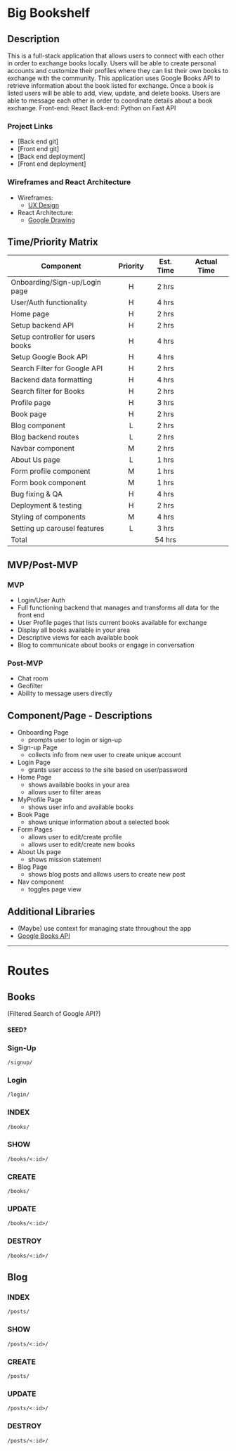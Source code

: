 # Big Bookshelf 
## Description

This is a full-stack application that allows users to connect with each other in order to exchange books locally. Users will be able to create personal accounts and customize their profiles where they can list their own books to exchange with the community. This application uses Google Books API to retrieve information about the book listed for exchange. Once a book is listed users will be able to add, view, update, and delete books. Users are able to message each other in order to coordinate details about a book exchange.
Front-end: React
Back-end: Python on Fast API

### Project Links

- [Back end git]
- [Front end git]
- [Back end deployment]
- [Front end deployment]

### Wireframes and React Architecture
- Wireframes:
    - [UX Design](https://imgur.com/a/CnVTyCY)
- React Architecture: 
    - [Google Drawing](https://docs.google.com/drawings/d/1BPeJZ68IAwSCQBR7CjzZ9KgAdo0SmN5jHPW94gKa_W0/edit?usp=sharing)

## Time/Priority Matrix

| Component                             | Priority | Est. Time | Actual Time |
| ------------------------------------- |:-:| :-------: | :---------: |
| Onboarding/Sign-up/Login page         | H | 2 hrs  |   |
| User/Auth functionality               | H | 4 hrs  |   |
| Home page                             | H | 2 hrs  |   |
| Setup backend API                     | H | 2 hrs  |   |
| Setup controller for users books      | H | 4 hrs  |   |
| Setup Google Book API                 | H | 4 hrs  |   |
| Search Filter for Google API          | H | 2 hrs  |   |
| Backend data formatting               | H | 4 hrs  |   |
| Search filter for Books               | H | 2 hrs  |   |
| Profile page                          | H | 3 hrs  |   |
| Book page                             | H | 2 hrs  |   |
| Blog component                        | L | 2 hrs  |   |
| Blog backend routes                   | L | 2 hrs  |   |
| Navbar component                      | M | 2 hrs  |   |
| About Us page                         | L | 1 hrs  |   |
| Form profile component                | M | 1 hrs  |   |
| Form book component                   | M | 1 hrs  |   |
| Bug fixing & QA                       | H | 4 hrs  |   |
| Deployment & testing                  | H | 2 hrs  |   |
| Styling of components                 | M | 4 hrs  |   |
| Setting up carousel features          | L | 3 hrs  |   |
| Total                                 |   | 54 hrs |   |

## MVP/Post-MVP
### MVP
- Login/User Auth
- Full functioning backend that manages and transforms all data for the front end
- User Profile pages that lists current books available for exchange
- Display all books available in your area
- Descriptive views for each available book
- Blog to communicate about books or engage in conversation

### Post-MVP
- Chat room
- Geofilter
- Ability to message users directly 

## Component/Page - Descriptions
- Onboarding Page
    - prompts user to login or sign-up
- Sign-up Page
    - collects info from new user to create unique account
- Login Page
    - grants user access to the site based on user/password
- Home Page
    - shows available books in your area
    - allows user to filter areas
- MyProfile Page
    - shows user info and available books
- Book Page
    - shows unique information about a selected book
- Form Pages
    - allows user to edit/create profile
    - allows user to edit/create new books
- About Us page
    - shows mission statement
- Blog Page
    - shows blog posts and allows users to create new post 
- Nav component
    - toggles page view

## Additional Libraries
- (Maybe) use context for managing state throughout the app
- [Google Books API](https://developers.google.com/books/docs/v1/using#query-params) 

---
# Routes
## Books 
(Filtered Search of Google API?)
#### SEED?

### Sign-Up
```
/signup/
```

### Login
```
/login/
```

### INDEX
```
/books/
```

### SHOW
```
/books/<:id>/
```

### CREATE
```
/books/
```

### UPDATE
```
/books/<:id>/
```

### DESTROY
```
/books/<:id>/
```

## Blog 

### INDEX
```
/posts/
```

### SHOW
```
/posts/<:id>/
```

### CREATE
```
/posts/
```

### UPDATE
```
/posts/<:id>/
```

### DESTROY
```
/posts/<:id>/
```
